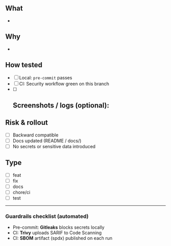 ## What
- 

## Why
- 

## How tested
- [ ] Local: `pre-commit` passes
- [ ] CI: Security workflow green on this branch
- [ ] Screenshots / logs (optional):
  - 

## Risk & rollout
- [ ] Backward compatible
- [ ] Docs updated (README / docs/)
- [ ] No secrets or sensitive data introduced

## Type
- [ ] feat
- [ ] fix
- [ ] docs
- [ ] chore/ci
- [ ] test

---

### Guardrails checklist (automated)
- Pre-commit: **Gitleaks** blocks secrets locally
- CI: **Trivy** uploads SARIF to Code Scanning
- CI: **SBOM** artifact (spdx) published on each run
